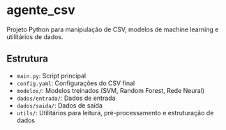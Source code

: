 # agente_csv

Projeto Python para manipulação de CSV, modelos de machine learning e utilitários de dados.

## Estrutura
- `main.py`: Script principal
- `config.yaml`: Configurações do CSV final
- `modelos/`: Modelos treinados (SVM, Random Forest, Rede Neural)
- `dados/entrada/`: Dados de entrada
- `dados/saida/`: Dados de saída
- `utils/`: Utilitários para leitura, pré-processamento e estruturação de dados
